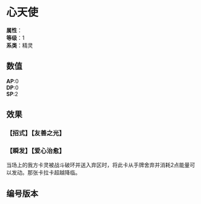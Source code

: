 <script setup>
let list = [
    { number: "SP01-008", url: "/packs/SP01" }
]
</script>

# 心天使

**属性**：<CardAttribute text="光"/><br>
**等级**：1<br>
**系类**：精灵

## 数值

**AP**:0<br>
**DP**:0<br>
**SP**:2

## 效果

### 【招式】【友善之光】

### 【瞬发】【爱心治愈】

当场上的我方卡灵被战斗破环并送入弃区时，将此卡从手牌舍弃并消耗2点能量可以发动。那张卡拉卡超越降临。

## 编号版本

<CardNumberBox :list="list"/>